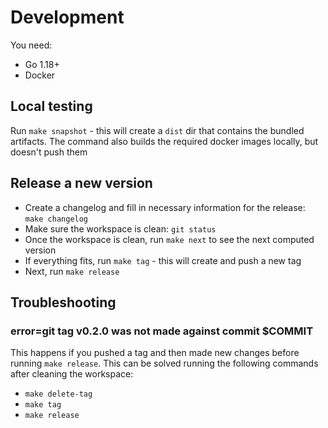# Development

You need:

- Go 1.18+
- Docker

## Local testing

Run `make snapshot` - this will create a `dist` dir that contains the bundled artifacts. The command also builds the required docker images locally, but doesn't push them

## Release a new version

- Create a changelog and fill in necessary information for the release: `make changelog`
- Make sure the workspace is clean: `git status`
- Once the workspace is clean, run `make next` to see the next computed version
- If everything fits, run `make tag` - this will create and push a new tag
- Next, run `make release`

## Troubleshooting

### error=git tag v0.2.0 was not made against commit $COMMIT

This happens if you pushed a tag and then made new changes before running `make release`. This can be solved running the following commands after cleaning the workspace:

- `make delete-tag`
- `make tag`
- `make release`